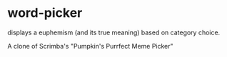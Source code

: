 # word-picker
displays a euphemism (and its true meaning) based on category choice.

A clone of Scrimba's "Pumpkin's Purrfect Meme Picker"
